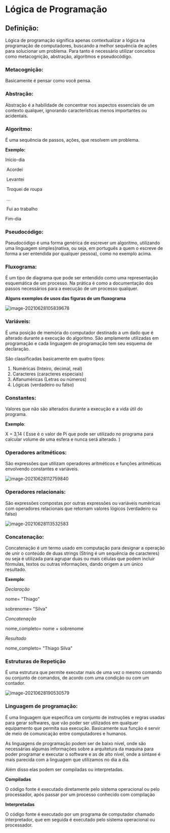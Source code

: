# Lógica de Programação

## Definição:

Lógica de programação significa apenas contextualizar a lógica na programação de computadores, buscando a melhor sequência de ações para solucionar um problema. Para tanto é necessário utilizar conceitos como metacognição, abstração, algoritmos e pseudocódigo.

### Metacognição:

Basicamente é pensar como você pensa.

### Abstração:

Abstração é a habilidade de concentrar nos aspectos essenciais de um contexto qualquer, ignorando características menos importantes ou acidentais.

### Algoritmo:

É uma sequência de passos, ações, que resolvem um problema.

**Exemplo:**

Início-dia

​	Acordei

​	Levantei

​	Troquei de roupa

​	...

​	Fui ao trabalho

Fim-dia

### Pseudocódigo:

Pseudocódigo é uma forma genérica de escrever um algoritmo, utilizando uma linguagem simples(nativa, ou seja, em português a quem o escreve de forma a ser entendida por qualquer pessoa), como no exemplo acima. 

### Fluxograma:

É um tipo de diagrama que pode ser entendido como uma representação esquemática de um processo. Na prática é como a documentação dos passos necessários para a execução de um processo qualquer.

**Alguns exemplos de usos das figuras de um fluxograma**

![image-20210628105839678](image-20210628105839678.png)

### Variáveis:

É uma posição de memória do computador destinado a um dado que é alterado durante a execução do algoritmo. São amplamente utilizadas em programação e cada linguagem de programação tem seu esquema de declaração.

São classificadas basicamente em quatro tipos:

1. Numéricas (Inteiro, decimal, real)
2. Caracteres (caracteres especiais)
3. Alfanuméricas (Letras ou números)
4. Lógicas (verdadeiro ou falso)

### Constantes:

Valores que não são alterados durante a execução e a vida útil do programa.

**Exemplo**:

X = 3,14 ( Esse é o valor de Pi que pode ser utilizado no programa para calcular volume de uma esfera e nunca será alterado. )

### Operadores aritméticos:

São expressões que utilizam operadores aritméticos e funções aritméticas envolvendo constantes e variáveis.

![image-20210628112759840](image-20210628112759840.png)

### Operadores relacionais:

São expressões compostas por outras expressões ou variáveis numéricas com operadores relacionais que retornam valores lógicos (verdadeiro ou falso)

![image-20210628113532583](image-20210628113532583.png)

### Concatenação:

Concatenação é um termo usado em computação para designar a operação de unir o conteúdo de duas strings (String é um sequência de caracteres) ou seja é utilizada para agrupar duas ou mais células que podem incluir fórmulas, textos ou outras informações, dando origem a um único resultado.

**Exemplo**:

*Declaração*

nome= "Thiago"

sobrenome= "Silva"

*Concatenação*

nome_completo= nome + sobrenome

*Resultado*

nome_completo= "Thiago Silva"



### Estruturas de Repetição

É uma estrutura que permite executar mais de uma vez o mesmo comando ou conjunto de comandos, de acordo com uma condição ou com um contador.

![image-20210628190530579](image-20210628190530579.png)

### Linguagem de programação:

É uma linguagem que especifica um conjunto de instruções e regras usadas para gerar softwares, que vão poder ser utilizados em qualquer equipamento que permita sua execução. Basicamente sua função é servir  de meio de comunicação entre computadores e humanos.

As linguagens de programação podem ser de baixo nível, onde são necessárias algumas informações sobre a arquitetura da maquina para poder programar e executar o software e as de alto nível, onde a sintaxe é mais parecida com a linguagem que utilizamos no dia a dia.

Além disso elas podem ser compiladas ou interpretadas.

**Compiladas**

 O código fonte é executado diretamente pelo sistema operacional ou pelo processador, após passar por um processo conhecido com compilação

**Interpretadas**

O código fonte é executado por um programa de computador chamado interpretador, que em seguida é executado pelo sistema operacional ou processador.





